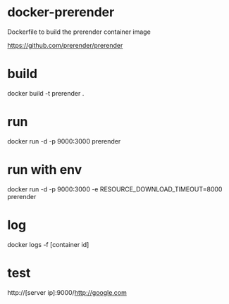 # docker-prerender

Dockerfile to build the prerender container image

https://github.com/prerender/prerender

# build

docker build -t prerender .

# run

docker run -d -p 9000:3000 prerender

# run with env

docker run -d -p 9000:3000 -e RESOURCE_DOWNLOAD_TIMEOUT=8000 prerender

# log

docker logs -f [container id]

# test

http://[server ip]:9000/http://google.com

